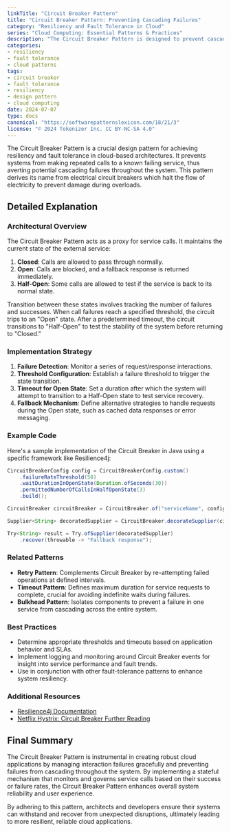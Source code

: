 ```yaml
---
linkTitle: "Circuit Breaker Pattern"
title: "Circuit Breaker Pattern: Preventing Cascading Failures"
category: "Resiliency and Fault Tolerance in Cloud"
series: "Cloud Computing: Essential Patterns & Practices"
description: "The Circuit Breaker Pattern is designed to prevent cascading failures and enhance system resiliency by temporarily halting calls to failing services."
categories:
- resiliency
- fault tolerance
- cloud patterns
tags:
- circuit breaker
- fault tolerance
- resiliency
- design pattern
- cloud computing
date: 2024-07-07
type: docs
canonical: "https://softwarepatternslexicon.com/18/21/3"
license: "© 2024 Tokenizer Inc. CC BY-NC-SA 4.0"
---
```


The Circuit Breaker Pattern is a crucial design pattern for achieving resiliency and fault tolerance in cloud-based architectures. It prevents systems from making repeated calls to a known failing service, thus averting potential cascading failures throughout the system. This pattern derives its name from electrical circuit breakers which halt the flow of electricity to prevent damage during overloads.

## Detailed Explanation

### Architectural Overview

The Circuit Breaker Pattern acts as a proxy for service calls. It maintains the current state of the external service:

1. **Closed**: Calls are allowed to pass through normally.
2. **Open**: Calls are blocked, and a fallback response is returned immediately.
3. **Half-Open**: Some calls are allowed to test if the service is back to its normal state.

Transition between these states involves tracking the number of failures and successes. When call failures reach a specified threshold, the circuit trips to an "Open" state. After a predetermined timeout, the circuit transitions to "Half-Open" to test the stability of the system before returning to "Closed."

### Implementation Strategy

1. **Failure Detection**: Monitor a series of request/response interactions.
2. **Threshold Configuration**: Establish a failure threshold to trigger the state transition.
3. **Timeout for Open State**: Set a duration after which the system will attempt to transition to a Half-Open state to test service recovery.
4. **Fallback Mechanism**: Define alternative strategies to handle requests during the Open state, such as cached data responses or error messaging.

### Example Code

Here's a sample implementation of the Circuit Breaker in Java using a specific framework like Resilience4j:

```java
CircuitBreakerConfig config = CircuitBreakerConfig.custom()
    .failureRateThreshold(50)
    .waitDurationInOpenState(Duration.ofSeconds(30))
    .permittedNumberOfCallsInHalfOpenState(3)
    .build();

CircuitBreaker circuitBreaker = CircuitBreaker.of("serviceName", config);

Supplier<String> decoratedSupplier = CircuitBreaker.decorateSupplier(circuitBreaker, this::callExternalService);

Try<String> result = Try.ofSupplier(decoratedSupplier)
    .recover(throwable -> "Fallback response");
```

### Related Patterns

- **Retry Pattern**: Complements Circuit Breaker by re-attempting failed operations at defined intervals.
- **Timeout Pattern**: Defines maximum duration for service requests to complete, crucial for avoiding indefinite waits during failures.
- **Bulkhead Pattern**: Isolates components to prevent a failure in one service from cascading across the entire system.

### Best Practices

- Determine appropriate thresholds and timeouts based on application behavior and SLAs.
- Implement logging and monitoring around Circuit Breaker events for insight into service performance and fault trends.
- Use in conjunction with other fault-tolerance patterns to enhance system resiliency.

### Additional Resources

- [Resilience4j Documentation](https://resilience4j.readme.io/docs/circuitbreaker)
- [Netflix Hystrix: Circuit Breaker Further Reading](https://github.com/Netflix/Hystrix/wiki)

## Final Summary

The Circuit Breaker Pattern is instrumental in creating robust cloud applications by managing interaction failures gracefully and preventing failures from cascading throughout the system. By implementing a stateful mechanism that monitors and governs service calls based on their success or failure rates, the Circuit Breaker Pattern enhances overall system reliability and user experience.

By adhering to this pattern, architects and developers ensure their systems can withstand and recover from unexpected disruptions, ultimately leading to more resilient, reliable cloud applications.
